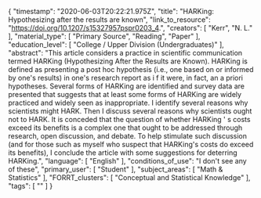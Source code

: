 {
    "timestamp": "2020-06-03T20:22:21.975Z",
    "title": "HARKing: Hypothesizing after the results are known",
    "link_to_resource": "https://doi.org/10.1207/s15327957pspr0203_4.",
    "creators": [
        "Kerr",
        "N. L."
    ],
    "material_type": [
        "Primary Source",
        "Reading",
        "Paper"
    ],
    "education_level": [
        "College / Upper Division (Undergraduates)"
    ],
    "abstract": "This article considers a practice in scientific communication termed HARKing (Hypothesizing After the Results are Known). HARKing is defined as presenting a post hoc hypothesis (i.e., one based on or informed by one's results) in one's research report as i f it were, in fact, an a priori hypotheses. Several forms of HARKing are identified and survey data are presented that suggests that at least some forms of HARKing are widely practiced and widely seen as inappropriate. I identify several reasons why scientists might HARK. Then I discuss several reasons why scientists ought not to HARK. It is conceded that the question of whether HARKing ' s costs exceed its benefits is a complex one that ought to be addressed through research, open discussion, and debate. To help stimulate such discussion (and for those such as myself who suspect that HARKing's costs do exceed its benefits), I conclude the article with some suggestions for deterring HARKing.",
    "language": [
        "English"
    ],
    "conditions_of_use": "I don't see any of these",
    "primary_user": [
        "Student"
    ],
    "subject_areas": [
        "Math & Statistics"
    ],
    "FORRT_clusters": [
        "Conceptual and Statistical Knowledge"
    ],
    "tags": [
        ""
    ]
}